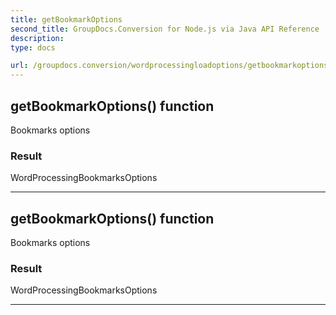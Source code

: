 ```yaml
---
title: getBookmarkOptions
second_title: GroupDocs.Conversion for Node.js via Java API Reference
description: 
type: docs

url: /groupdocs.conversion/wordprocessingloadoptions/getbookmarkoptions/
---
```


## getBookmarkOptions()  function

 Bookmarks options
 

### Result
WordProcessingBookmarksOptions


---


## getBookmarkOptions()  function

 Bookmarks options
 

### Result
WordProcessingBookmarksOptions


---


